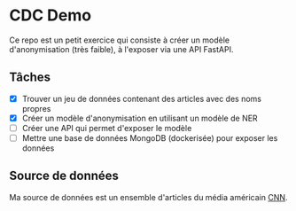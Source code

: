 # CDC Demo

Ce repo est un petit exercice qui consiste à créer un modèle d'anonymisation (très faible), à l'exposer via une API FastAPI.

## Tâches

- [x] Trouver un jeu de données contenant des articles avec des noms propres
- [x] Créer un modèle d'anonymisation en utilisant un modèle de NER
- [ ] Créer une API qui permet d'exposer le modèle
- [ ] Mettre une base de données MongoDB (dockerisée) pour exposer les données

## Source de données

Ma source de données est un ensemble d'articles du média américain [CNN](https://www.kaggle.com/datasets/hadasu92/cnn-articles-after-basic-cleaning?resource=download).
